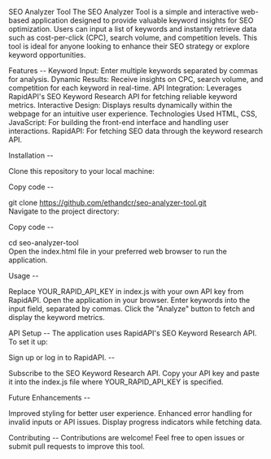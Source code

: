 SEO Analyzer Tool
The SEO Analyzer Tool is a simple and interactive web-based application designed to provide valuable keyword insights for SEO optimization. Users can input a list of keywords and instantly retrieve data such as cost-per-click (CPC), search volume, and competition levels. This tool is ideal for anyone looking to enhance their SEO strategy or explore keyword opportunities.

Features --
Keyword Input: Enter multiple keywords separated by commas for analysis.
Dynamic Results: Receive insights on CPC, search volume, and competition for each keyword in real-time.
API Integration: Leverages RapidAPI's SEO Keyword Research API for fetching reliable keyword metrics.
Interactive Design: Displays results dynamically within the webpage for an intuitive user experience.
Technologies Used
HTML, CSS, JavaScript: For building the front-end interface and handling user interactions.
RapidAPI: For fetching SEO data through the keyword research API.

Installation --

Clone this repository to your local machine:


Copy code --

git clone https://github.com/ethandcr/seo-analyzer-tool.git  
Navigate to the project directory:


Copy code --

cd seo-analyzer-tool  
Open the index.html file in your preferred web browser to run the application.

Usage -- 

Replace YOUR_RAPID_API_KEY in index.js with your own API key from RapidAPI.
Open the application in your browser.
Enter keywords into the input field, separated by commas.
Click the "Analyze" button to fetch and display the keyword metrics.

API Setup --
The application uses RapidAPI's SEO Keyword Research API. To set it up:

Sign up or log in to RapidAPI. --

Subscribe to the SEO Keyword Research API.
Copy your API key and paste it into the index.js file where YOUR_RAPID_API_KEY is specified.

Future Enhancements --

Improved styling for better user experience.
Enhanced error handling for invalid inputs or API issues.
Display progress indicators while fetching data.

Contributing --
Contributions are welcome! Feel free to open issues or submit pull requests to improve this tool.

